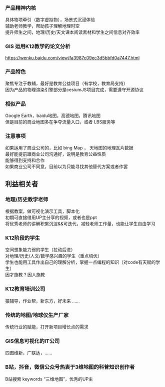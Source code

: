 
### 产品精神内核
具体物项牵引（数字虚拟物），场景式沉浸体验    
辅助老师教学，帮助孩子理解地理时空    
提升师生之间，地理/历史/天文课本阅读素材和学生之间信息对齐效率   

### GIS 运用K12教学的论文分析
https://wenku.baidu.com/view/fa3987c09ec3d5bbfd0a7447.html
  


### 产品特色
聚焦专注于教辅，最好是教育公益项目（有学校，教育局支持）   
因为产品的物理渲染引擎部分是cesiumJS项目完成，需要遵守开源协议   
  
### 相似产品
Google Earth，baidu地图，高德地图，腾讯地图   
但是目前的商业地图多在争夺流量入口，或者 LBS服务等

### 注意事项  
如果运用了商业公司的，比如 bing Map ， 天地图的地理瓦片数据   
最好能提前跟商业公司沟通好，说明是教育公益性质   
能够得到支持和合作   
如果商业公司不同意，目前以为只能寻找其他替代方案或者作罢    

## 利益相关者
### 地理/历史教学老师
根据教案，做可视化演示工具，脚本化   
初期可直接借用UP主分享的视频，或者也是ppt   
将优秀老师的讲解积累沉淀&&可迭代，减轻老师工作量，也能让学生自由学习   
### K12阶段的学生
空间想象能力弱的学生（拉动后进）   
对地理/历史/人文/数学感兴趣的学生（重点培优）   
学生也能用工具作出自己的理解分析，掌握一点编程的知识（对code有天赋的学生）       
因才施教 ? 因人施教
### K12教育培训公司
猿辅导，作业帮，新东方，好未来 ……
### 传统的地图/地球仪生产厂家    
传统行业的赋能，打开新项目增长点的需求    
### GIS信息可视化的IT公司   
四图维新，广联达，……
### B站，抖音，微信公众号热衷于3维地图的科普知识创作者
B站搜索 keywords “三维地图”，优秀的UP主
